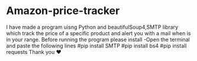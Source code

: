 # Amazon-price-tracker

I have made a program uisng Python and beautifulSoup4,SMTP library which track the price of a specific product and alert you with a mail when is in your range.
Before running the program please install 
-Open the terminal and paste the following lines
#pip install SMTP
#pip install bs4
#pip install requests
Thank you ❤️
